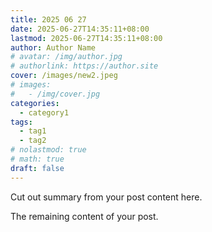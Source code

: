 ```yaml
---
title: 2025 06 27
date: 2025-06-27T14:35:11+08:00
lastmod: 2025-06-27T14:35:11+08:00
author: Author Name
# avatar: /img/author.jpg
# authorlink: https://author.site
cover: /images/new2.jpeg
# images:
#   - /img/cover.jpg
categories:
  - category1
tags:
  - tag1
  - tag2
# nolastmod: true
# math: true
draft: false
---
```


Cut out summary from your post content here.

<!--more-->

The remaining content of your post.
